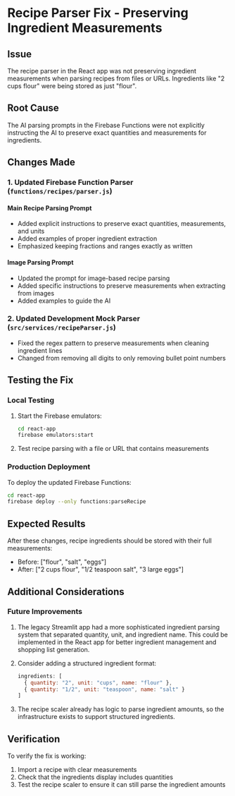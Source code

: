 # Recipe Parser Fix - Preserving Ingredient Measurements

## Issue
The recipe parser in the React app was not preserving ingredient measurements when parsing recipes from files or URLs. Ingredients like "2 cups flour" were being stored as just "flour".

## Root Cause
The AI parsing prompts in the Firebase Functions were not explicitly instructing the AI to preserve exact quantities and measurements for ingredients.

## Changes Made

### 1. Updated Firebase Function Parser (`functions/recipes/parser.js`)

#### Main Recipe Parsing Prompt
- Added explicit instructions to preserve exact quantities, measurements, and units
- Added examples of proper ingredient extraction
- Emphasized keeping fractions and ranges exactly as written

#### Image Parsing Prompt
- Updated the prompt for image-based recipe parsing
- Added specific instructions to preserve measurements when extracting from images
- Added examples to guide the AI

### 2. Updated Development Mock Parser (`src/services/recipeParser.js`)
- Fixed the regex pattern to preserve measurements when cleaning ingredient lines
- Changed from removing all digits to only removing bullet point numbers

## Testing the Fix

### Local Testing
1. Start the Firebase emulators:
   ```bash
   cd react-app
   firebase emulators:start
   ```

2. Test recipe parsing with a file or URL that contains measurements

### Production Deployment
To deploy the updated Firebase Functions:
```bash
cd react-app
firebase deploy --only functions:parseRecipe
```

## Expected Results
After these changes, recipe ingredients should be stored with their full measurements:
- Before: ["flour", "salt", "eggs"]
- After: ["2 cups flour", "1/2 teaspoon salt", "3 large eggs"]

## Additional Considerations

### Future Improvements
1. The legacy Streamlit app had a more sophisticated ingredient parsing system that separated quantity, unit, and ingredient name. This could be implemented in the React app for better ingredient management and shopping list generation.

2. Consider adding a structured ingredient format:
   ```javascript
   ingredients: [
     { quantity: "2", unit: "cups", name: "flour" },
     { quantity: "1/2", unit: "teaspoon", name: "salt" }
   ]
   ```

3. The recipe scaler already has logic to parse ingredient amounts, so the infrastructure exists to support structured ingredients.

## Verification
To verify the fix is working:
1. Import a recipe with clear measurements
2. Check that the ingredients display includes quantities
3. Test the recipe scaler to ensure it can still parse the ingredient amounts